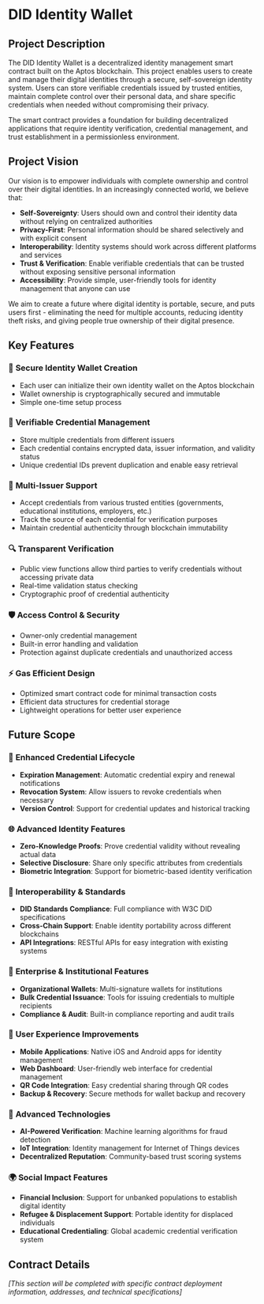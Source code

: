 # DID Identity Wallet

## Project Description

The DID Identity Wallet is a decentralized identity management smart contract built on the Aptos blockchain. This project enables users to create and manage their digital identities through a secure, self-sovereign identity system. Users can store verifiable credentials issued by trusted entities, maintain complete control over their personal data, and share specific credentials when needed without compromising their privacy.

The smart contract provides a foundation for building decentralized applications that require identity verification, credential management, and trust establishment in a permissionless environment.

## Project Vision

Our vision is to empower individuals with complete ownership and control over their digital identities. In an increasingly connected world, we believe that:

- **Self-Sovereignty**: Users should own and control their identity data without relying on centralized authorities
- **Privacy-First**: Personal information should be shared selectively and with explicit consent
- **Interoperability**: Identity systems should work across different platforms and services
- **Trust & Verification**: Enable verifiable credentials that can be trusted without exposing sensitive personal information
- **Accessibility**: Provide simple, user-friendly tools for identity management that anyone can use

We aim to create a future where digital identity is portable, secure, and puts users first - eliminating the need for multiple accounts, reducing identity theft risks, and giving people true ownership of their digital presence.

## Key Features

### 🔐 **Secure Identity Wallet Creation**
- Each user can initialize their own identity wallet on the Aptos blockchain
- Wallet ownership is cryptographically secured and immutable
- Simple one-time setup process

### 📄 **Verifiable Credential Management**
- Store multiple credentials from different issuers
- Each credential contains encrypted data, issuer information, and validity status
- Unique credential IDs prevent duplication and enable easy retrieval

### 👥 **Multi-Issuer Support**
- Accept credentials from various trusted entities (governments, educational institutions, employers, etc.)
- Track the source of each credential for verification purposes
- Maintain credential authenticity through blockchain immutability

### 🔍 **Transparent Verification**
- Public view functions allow third parties to verify credentials without accessing private data
- Real-time validation status checking
- Cryptographic proof of credential authenticity

### 🛡️ **Access Control & Security**
- Owner-only credential management
- Built-in error handling and validation
- Protection against duplicate credentials and unauthorized access

### ⚡ **Gas Efficient Design**
- Optimized smart contract code for minimal transaction costs
- Efficient data structures for credential storage
- Lightweight operations for better user experience

## Future Scope

### 🔄 **Enhanced Credential Lifecycle**
- **Expiration Management**: Automatic credential expiry and renewal notifications
- **Revocation System**: Allow issuers to revoke credentials when necessary
- **Version Control**: Support for credential updates and historical tracking

### 🌐 **Advanced Identity Features**
- **Zero-Knowledge Proofs**: Prove credential validity without revealing actual data
- **Selective Disclosure**: Share only specific attributes from credentials
- **Biometric Integration**: Support for biometric-based identity verification

### 🔗 **Interoperability & Standards**
- **DID Standards Compliance**: Full compliance with W3C DID specifications
- **Cross-Chain Support**: Enable identity portability across different blockchains
- **API Integrations**: RESTful APIs for easy integration with existing systems

### 🏢 **Enterprise & Institutional Features**
- **Organizational Wallets**: Multi-signature wallets for institutions
- **Bulk Credential Issuance**: Tools for issuing credentials to multiple recipients
- **Compliance & Audit**: Built-in compliance reporting and audit trails

### 🎯 **User Experience Improvements**
- **Mobile Applications**: Native iOS and Android apps for identity management
- **Web Dashboard**: User-friendly web interface for credential management
- **QR Code Integration**: Easy credential sharing through QR codes
- **Backup & Recovery**: Secure methods for wallet backup and recovery

### 🔮 **Advanced Technologies**
- **AI-Powered Verification**: Machine learning algorithms for fraud detection
- **IoT Integration**: Identity management for Internet of Things devices
- **Decentralized Reputation**: Community-based trust scoring systems

### 🌍 **Social Impact Features**
- **Financial Inclusion**: Support for unbanked populations to establish digital identity
- **Refugee & Displacement Support**: Portable identity for displaced individuals
- **Educational Credentialing**: Global academic credential verification system

## Contract Details

*[This section will be completed with specific contract deployment information, addresses, and technical specifications]*
